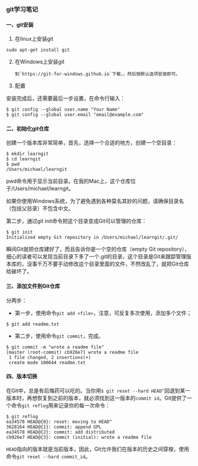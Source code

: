 ### git学习笔记
#### 一、git安装
1. 在linux上安装git
```
sudo apt-get install git
```
2. 在Windows上安装git

       到`https://git-for-windows.github.io`下载，，然后按默认选项安装即可。
3. 配置

  安装完成后，还需要最后一步设置，在命令行输入：
  ```
  $ git config --global user.name "Your Name"
  $ git config --global user.email "email@example.com"
  ```

#### 二、初始化git仓库
创建一个版本库非常简单，首先，选择一个合适的地方，创建一个空目录：
```
$ mkdir learngit
$ cd learngit
$ pwd
/Users/michael/learngit
```
pwd命令用于显示当前目录。在我的Mac上，这个仓库位于/Users/michael/learngit。

如果你使用Windows系统，为了避免遇到各种莫名其妙的问题，请确保目录名（包括父目录）不包含中文。

第二步，通过git init命令把这个目录变成Git可以管理的仓库：
```
$ git init
Initialized empty Git repository in /Users/michael/learngit/.git/
```
瞬间Git就把仓库建好了，而且告诉你是一个空的仓库（empty Git repository），细心的读者可以发现当前目录下多了一个.git的目录，这个目录是Git来跟踪管理版本库的，没事千万不要手动修改这个目录里面的文件，不然改乱了，就把Git仓库给破坏了。
#### 三、添加文件到Git仓库
分两步：
* 第一步，使用命令`git add <file>`，注意，可反复多次使用，添加多个文件；
```
$ git add readme.txt
```
* 第二步，使用命令`git commit`，完成。
```
$ git commit -m "wrote a readme file"
[master (root-commit) cb926e7] wrote a readme file
 1 file changed, 2 insertions(+)
 create mode 100644 readme.txt
 ```
 
#### 四、版本切换
在Git中，总是有后悔药可以吃的。当你用`$ git reset --hard HEAD^`回退到某一版本时，再想恢复到之前的版本，就必须找到这一版本的`commit id`。Git提供了一个命令`git reflog`用来记录你的每一次命令：
```
$ git reflog
ea34578 HEAD@{0}: reset: moving to HEAD^
3628164 HEAD@{1}: commit: append GPL
ea34578 HEAD@{2}: commit: add distributed
cb926e7 HEAD@{3}: commit (initial): wrote a readme file
```
`HEAD`指向的版本就是当前版本，因此，Git允许我们在版本的历史之间穿梭，使用命令`git reset --hard commit_id`。
